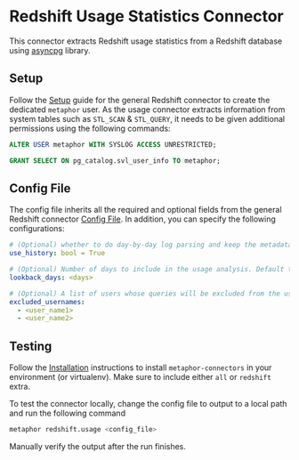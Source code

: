 # Redshift Usage Statistics Connector

This connector extracts Redshift usage statistics from a Redshift database using [asyncpg](https://github.com/MagicStack/asyncpg) library.

## Setup

Follow the [Setup](../README.md#Setup) guide for the general Redshift connector to create the dedicated `metaphor` user. As the usage connector extracts information from system tables such as `STL_SCAN` & `STL_QUERY`, it needs to be given additional permissions using the following commands:

```sql
ALTER USER metaphor WITH SYSLOG ACCESS UNRESTRICTED;

GRANT SELECT ON pg_catalog.svl_user_info TO metaphor;
```

## Config File

The config file inherits all the required and optional fields from the general Redshift connector [Config File](../README.md#config-file). In addition, you can specify the following configurations:

```yaml
# (Optional) whether to do day-by-day log parsing and keep the metadata history, or fetch log for <lookback_days> and not keep history, default to True. 
use_history: bool = True

# (Optional) Number of days to include in the usage analysis. Default to 7.
lookback_days: <days>

# (Optional) A list of users whose queries will be excluded from the usage calculation 
excluded_usernames:
  - <user_name1>
  - <user_name2>
```

## Testing

Follow the [Installation](../../README.md) instructions to install `metaphor-connectors` in your environment (or virtualenv). Make sure to include either `all` or `redshift` extra.

To test the connector locally, change the config file to output to a local path and run the following command

```bash
metaphor redshift.usage <config_file>
```

Manually verify the output after the run finishes.
